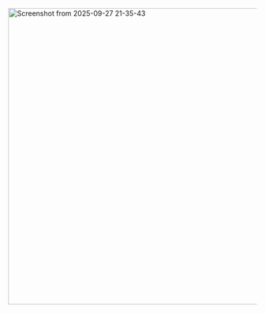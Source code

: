 <img width="993" height="600" alt="Screenshot from 2025-09-27 21-35-43" src="https://github.com/user-attachments/assets/1bcee627-057b-487e-90da-6e3f338e3c6a" />
